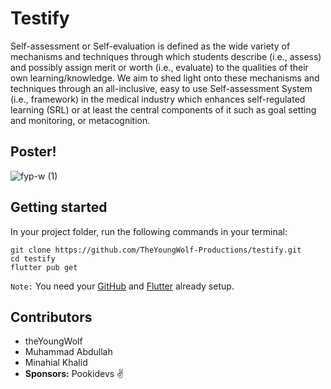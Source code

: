 # Testify

Self-assessment or Self-evaluation is defined as the wide variety of mechanisms and techniques through which students describe (i.e., assess) and possibly assign merit or worth (i.e., evaluate) to the qualities of their own learning/knowledge. 
We aim to shed light onto these mechanisms and techniques through an all-inclusive, easy to use Self-assessment System (i.e., framework) in the medical industry which enhances self-regulated learning (SRL) or at least the central components of it such as goal setting and monitoring, or metacognition. 


## Poster!
![fyp-w (1)](https://user-images.githubusercontent.com/68595463/150567109-712b122e-9e15-42c9-b5f9-0ab05ff6e9d0.png)

## Getting started 

In your project folder, run the following commands in your terminal:
```
git clone https://github.com/TheYoungWolf-Productions/testify.git
cd testify
flutter pub get
```
`Note:` You need your [GitHub](https://docs.github.com/en/get-started/quickstart/set-up-git) and [Flutter](https://docs.flutter.dev/get-started/install/windows) already setup.

## Contributors

- theYoungWolf
- Muhammad Abdullah
- Minahial Khalid
- **Sponsors:** Pookidevs :v:
